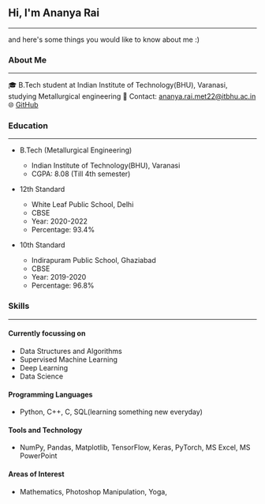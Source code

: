 ## Hi, I'm Ananya Rai ##
- - - -
and here's some things you would like to know about me :) 

### About Me ###
- - - - 
🎓 B.Tech student at Indian Institute of Technology(BHU), Varanasi, studying Metallurgical engineering 
📧 Contact: ananya.rai.met22@itbhu.ac.in
🌐 [GitHub](https://github.com/ananya7rai)

### Education ###
- - - -
- B.Tech (Metallurgical Engineering)
    - Indian Institute of Technology(BHU), Varanasi
    - CGPA: 8.08 (Till 4th semester)

- 12th Standard
    - White Leaf Public School, Delhi
    - CBSE
    - Year: 2020-2022
    - Percentage: 93.4%

- 10th Standard
    - Indirapuram Public School, Ghaziabad
    - CBSE
    - Year: 2019-2020
    - Percentage: 96.8%
 
### Skills ###
- - - -
#### Currently focussing on ####
- Data Structures and Algorithms
- Supervised Machine Learning
- Deep Learning
- Data Science 

#### Programming Languages ####
- Python, C++, C, SQL(learning something new everyday)

#### Tools and Technology ####
-  NumPy, Pandas, Matplotlib, TensorFlow, Keras, PyTorch, MS Excel, MS PowerPoint

#### Areas of Interest ####
- Mathematics, Photoshop Manipulation, Yoga, 



<!--


- 🔭 I’m currently working on ...
- 🌱 I’m currently learning ...
- 👯 I’m looking to collaborate on ...
- 🤔 I’m looking for help with ...
- 💬 Ask me about ...
- 📫 How to reach me: ...
- 😄 Pronouns: ...
- ⚡ Fun fact: ...
-->

